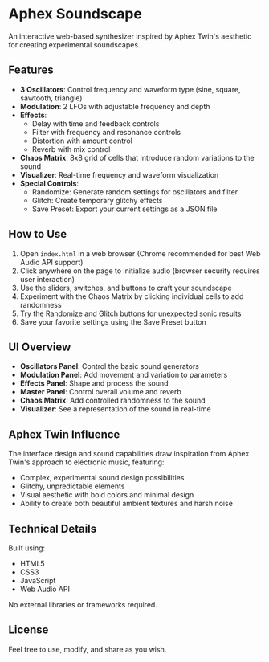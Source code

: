 # Aphex Soundscape

An interactive web-based synthesizer inspired by Aphex Twin's aesthetic for creating experimental soundscapes.

## Features

- **3 Oscillators**: Control frequency and waveform type (sine, square, sawtooth, triangle)
- **Modulation**: 2 LFOs with adjustable frequency and depth
- **Effects**: 
  - Delay with time and feedback controls
  - Filter with frequency and resonance controls
  - Distortion with amount control
  - Reverb with mix control
- **Chaos Matrix**: 8x8 grid of cells that introduce random variations to the sound
- **Visualizer**: Real-time frequency and waveform visualization
- **Special Controls**:
  - Randomize: Generate random settings for oscillators and filter
  - Glitch: Create temporary glitchy effects
  - Save Preset: Export your current settings as a JSON file

## How to Use

1. Open `index.html` in a web browser (Chrome recommended for best Web Audio API support)
2. Click anywhere on the page to initialize audio (browser security requires user interaction)
3. Use the sliders, switches, and buttons to craft your soundscape
4. Experiment with the Chaos Matrix by clicking individual cells to add randomness
5. Try the Randomize and Glitch buttons for unexpected sonic results
6. Save your favorite settings using the Save Preset button

## UI Overview

- **Oscillators Panel**: Control the basic sound generators
- **Modulation Panel**: Add movement and variation to parameters
- **Effects Panel**: Shape and process the sound
- **Master Panel**: Control overall volume and reverb
- **Chaos Matrix**: Add controlled randomness to the sound
- **Visualizer**: See a representation of the sound in real-time

## Aphex Twin Influence

The interface design and sound capabilities draw inspiration from Aphex Twin's approach to electronic music, featuring:

- Complex, experimental sound design possibilities
- Glitchy, unpredictable elements
- Visual aesthetic with bold colors and minimal design
- Ability to create both beautiful ambient textures and harsh noise

## Technical Details

Built using:
- HTML5
- CSS3
- JavaScript
- Web Audio API

No external libraries or frameworks required.

## License

Feel free to use, modify, and share as you wish.